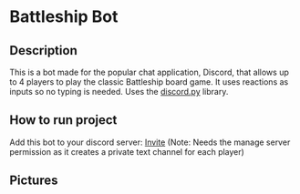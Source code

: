 Battleship Bot
=========================
Description
-------------------
This is a bot made for the popular chat application, Discord, that allows up to 4 players to play the classic Battleship board game. It uses reactions as inputs so no typing is needed. Uses the [discord.py](https://github.com/Rapptz/discord.py) library.   

How to run project
--------------------  
Add this bot to your discord server: [Invite](https://discord.com/api/oauth2/authorize?client_id=718573756586524696&permissions=11344&scope=bot)
(Note: Needs the manage server permission as it creates a private text channel for each player)

Pictures  
--------
